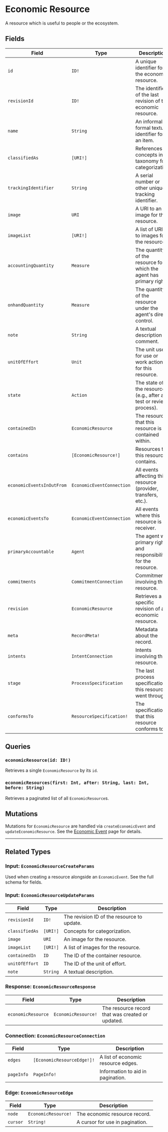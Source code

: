 # Economic Resource

A resource which is useful to people or the ecosystem.

## Fields

| Field | Type | Description |
| ----- | ---- | ----------- |
| `id` | `ID!` | A unique identifier for the economic resource. |
| `revisionId` | `ID!` | The identifier of the last revision of this economic resource. |
| `name` | `String` | An informal or formal textual identifier for an item. |
| `classifiedAs` | `[URI!]` | References concepts in a taxonomy for categorization. |
| `trackingIdentifier` | `String` | A serial number or other unique tracking identifier. |
| `image` | `URI` | A URI to an image for the resource. |
| `imageList` | `[URI!]` | A list of URIs to images for the resource. |
| `accountingQuantity` | `Measure` | The quantity of the resource for which the agent has primary rights. |
| `onhandQuantity` | `Measure` | The quantity of the resource under the agent's direct control. |
| `note` | `String` | A textual description or comment. |
| `unitOfEffort` | `Unit` | The unit used for use or work actions for this resource. |
| `state` | `Action` | The state of the resource (e.g., after a test or review process). |
| `containedIn` | `EconomicResource` | The resource that this resource is contained within. |
| `contains` | `[EconomicResource!]` | Resources that this resource contains. |
| `economicEventsInOutFrom` | `EconomicEventConnection` | All events affecting this resource (provider, transfers, etc.). |
| `economicEventsTo` | `EconomicEventConnection` | All events where this resource is the receiver. |
| `primaryAccountable` | `Agent` | The agent with primary rights and responsibilities for the resource. |
| `commitments` | `CommitmentConnection` | Commitments involving this resource. |
| `revision` | `EconomicResource` | Retrieves a specific revision of an economic resource. |
| `meta` | `RecordMeta!` | Metadata about the record. |
| `intents` | `IntentConnection` | Intents involving this resource. |
| `stage` | `ProcessSpecification` | The last process specification this resource went through. |
| `conformsTo` | `ResourceSpecification!` | The specification that this resource conforms to. |

## Queries

### `economicResource(id: ID!)`
Retrieves a single `EconomicResource` by its `id`.

### `economicResources(first: Int, after: String, last: Int, before: String)`
Retrieves a paginated list of all `EconomicResource`s.

## Mutations

Mutations for `EconomicResource` are handled via `createEconomicEvent` and `updateEconomicResource`. See the [Economic Event](./economic-event.md) page for details.

---

## Related Types

### Input: `EconomicResourceCreateParams`
Used when creating a resource alongside an `EconomicEvent`. See the full schema for fields.

### Input: `EconomicResourceUpdateParams`
| Field | Type | Description |
| ----- | ---- | ----------- |
| `revisionId` | `ID!` | The revision ID of the resource to update. |
| `classifiedAs` | `[URI!]` | Concepts for categorization. |
| `image` | `URI` | An image for the resource. |
| `imageList` | `[URI!]` | A list of images for the resource. |
| `containedIn` | `ID` | The ID of the container resource. |
| `unitOfEffort` | `ID` | The ID of the unit of effort. |
| `note` | `String` | A textual description. |

### Response: `EconomicResourceResponse`
| Field | Type | Description |
| ----- | ---- | ----------- |
| `economicResource` | `EconomicResource!` | The resource record that was created or updated. |

### Connection: `EconomicResourceConnection`
| Field | Type | Description |
| ----- | ---- | ----------- |
| `edges` | `[EconomicResourceEdge!]!` | A list of economic resource edges. |
| `pageInfo` | `PageInfo!` | Information to aid in pagination. |

### Edge: `EconomicResourceEdge`
| Field | Type | Description |
| ----- | ---- | ----------- |
| `node` | `EconomicResource!` | The economic resource record. |
| `cursor` | `String!` | A cursor for use in pagination. | 